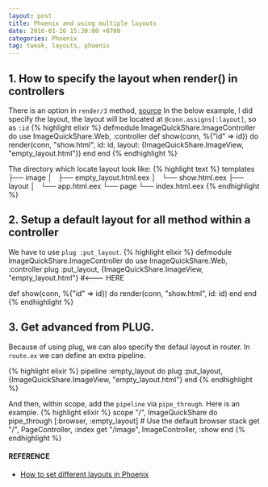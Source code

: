 ```yaml
---
layout: post
title: Phoenix and using multiple layouts
date: 2016-01-26 15:30:00 +0700
categories: Phoenix
tag: tweak, layouts, phoenix
---
```


## 1. How to specify the layout when render() in controllers
There is an option in `render/3` method, [source](http://hexdocs.pm/phoenix/Phoenix.Controller.html#render/3)
In the below example, I did specify the layout, the layout will be located at `@conn.assigns[:layout]`, so as `:id`
{% highlight elixir %}
defmodule ImageQuickShare.ImageController do
  use ImageQuickShare.Web, :controller
  def show(conn, %{"id" => id}) do
    render(conn, "show.html", id: id,
           layout: {ImageQuickShare.ImageView, "empty_layout.html"})
  end
end
{% endhighlight %}

The directory which locate layout look like:
{% highlight text %}
templates
├── image
│   ├── empty_layout.html.eex
│   └── show.html.eex
├── layout
│   └── app.html.eex
└── page
    └── index.html.eex
{% endhighlight %}

## 2. Setup a default layout for all method within a controller
We have to use `plug :put_layout`.
{% highlight elixir %}
defmodule ImageQuickShare.ImageController do
  use ImageQuickShare.Web, :controller
  plug :put_layout, {ImageQuickShare.ImageView, "empty_layout.html"}  #<--- HERE

  def show(conn, %{"id" => id}) do
    render(conn, "show.html", id: id)
  end
end
{% endhighlight %}

## 3. Get advanced from PLUG.
Because of using plug, we can also specify the defaul layout in router. In `route.ex` we can define an extra pipeline.

{% highlight elixir %}
pipeline :empty_layout do
  plug :put_layout, {ImageQuickShare.ImageView, "empty_layout.html"}
end
{% endhighlight %}

And then, within scope, add the `pipeline` via `pipe_through`. Here is an example.
{% highlight elixir %}
scope "/", ImageQuickShare do
  pipe_through [:browser, :empty_layout] # Use the default browser stack
  get "/", PageController, :index
  get "/image", ImageController, :show
end
{% endhighlight %}

#### REFERENCE
- [How to set different layouts in Phoenix](http://www.cultivatehq.com/posts/how-to-set-different-layouts-in-phoenix/)
